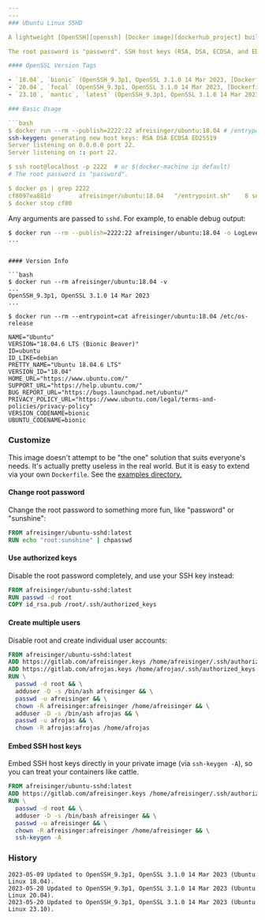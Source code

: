 ```yaml
---
---
### Ubuntu Linux SSHD

A lightweight [OpenSSH][openssh] [Docker image][dockerhub_project] built atop [Ubuntu Linux][ubuntu_linux]. Available on [GitHub][github_project].

The root password is "password". SSH host keys (RSA, DSA, ECDSA, and ED25519) are auto-generated when the container is started, unless already present.

#### OpenSSL Version Tags

- `18.04`, `bionic` (OpenSSH_9.3p1, OpenSSL 3.1.0 14 Mar 2023, [Dockerfile](https://github.com/afreisinger/ubuntu-sshd/tree/master/versions/18.04/Dockerfile))
- `20.04`, `focal` (OpenSSH_9.3p1, OpenSSL 3.1.0 14 Mar 2023, [Dockerfile](https://github.com/afreisinger/ubuntu-sshd/tree/master/versions/20.04/Dockerfile))
- `23.10`, `mantic`, `latest` (OpenSSH_9.3p1, OpenSSL 3.1.0 14 Mar 2023, [Dockerfile](https://github.com/afreisinger/ubuntu-sshd/tree/master/versions/23.10/Dockerfile))

### Basic Usage

```bash
$ docker run --rm --publish=2222:22 afreisinger/ubuntu:18.04 # /entrypoint.sh
ssh-keygen: generating new host keys: RSA DSA ECDSA ED25519
Server listening on 0.0.0.0 port 22.
Server listening on :: port 22.

$ ssh root@localhost -p 2222  # or $(docker-machine ip default)
# The root password is "password".

$ docker ps | grep 2222
cf8097ea881d        afreisinger/ubuntu:18.04   "/entrypoint.sh"    8 seconds ago       Up 4 seconds        0.0.0.0:2222->22/tcp   stoic_ptolemy
$ docker stop cf80
```

Any arguments are passed to `sshd`. For example, to enable debug output:

```bash
$ docker run --rm --publish=2222:22 afreisinger/ubuntu:18.04 -o LogLevel=DEBUG
...
```

```

#### Version Info

```bash
$ docker run --rm afreisinger/ubuntu:18.04 -v
...
OpenSSH_9.3p1, OpenSSL 3.1.0 14 Mar 2023
...

$ docker run --rm --entrypoint=cat afreisinger/ubuntu:18.04 /etc/os-release

NAME="Ubuntu"
VERSION="18.04.6 LTS (Bionic Beaver)"
ID=ubuntu
ID_LIKE=debian
PRETTY_NAME="Ubuntu 18.04.6 LTS"
VERSION_ID="18.04"
HOME_URL="https://www.ubuntu.com/"
SUPPORT_URL="https://help.ubuntu.com/"
BUG_REPORT_URL="https://bugs.launchpad.net/ubuntu/"
PRIVACY_POLICY_URL="https://www.ubuntu.com/legal/terms-and-policies/privacy-policy"
VERSION_CODENAME=bionic
UBUNTU_CODENAME=bionic
```

### Customize

This image doesn't attempt to be "the one" solution that suits everyone's needs. It's actually pretty useless in the real world. But it is easy to extend via your own `Dockerfile`. See the [examples directory.][examples]

#### Change root password

Change the root password to something more fun, like "password" or "sunshine":

```dockerfile
FROM afreisinger/ubuntu-sshd:latest
RUN echo "root:sunshine" | chpasswd
```

#### Use authorized keys

Disable the root password completely, and use your SSH key instead:

```dockerfile
FROM afreisinger/ubuntu-sshd:latest
RUN passwd -d root
COPY id_rsa.pub /root/.ssh/authorized_keys
```

#### Create multiple users

Disable root and create individual user accounts:

```dockerfile
FROM afreisinger/ubuntu-sshd:latest
ADD https://gitlab.com/afreisinger.keys /home/afreisinger/.ssh/authorized_keys
ADD https://gitlab.com/afrojas.keys /home/afrojas/.ssh/authorized_keys
RUN \
  passwd -d root && \
  adduser -D -s /bin/ash afreisinger && \
  passwd -u afreisinger && \
  chown -R afreisinger:afreisinger /home/afreisinger && \
  adduser -D -s /bin/ash afrojas && \
  passwd -u afrojas && \
  chown -R afrojas:afrojas /home/afrojas
```

#### Embed SSH host keys

Embed SSH host keys directly in your private image (via `ssh-keygen -A`), so you can treat your containers like cattle.

```dockerfile
FROM afreisinger/ubuntu-sshd:latest
ADD https://gitlab.com/afreisinger.keys /home/afreisinger/.ssh/authorized_keys
RUN \
  passwd -d root && \
  adduser -D -s /bin/bash afreisinger && \
  passwd -u afreisinger && \
  chown -R afreisinger:afreisinger /home/afreisinger && \
  ssh-keygen -A
```

### History

    2023-05-09 Updated to OpenSSH_9.3p1, OpenSSL 3.1.0 14 Mar 2023 (Ubuntu Linux 18.04).
    2023-05-20 Updated to OpenSSH_9.3p1, OpenSSL 3.1.0 14 Mar 2023 (Ubuntu Linux 20.04).
    2023-05-20 Updated to OpenSSH_9.3p1, OpenSSL 3.1.0 14 Mar 2023 (Ubuntu Linux 23.10).
  

[alpine_kubernetes]:  https://hub.docker.com/r/janeczku/alpine-kubernetes/
[ubuntu_linux]:       https://hub.docker.com/_/ubuntu/
[dockerhub_project]:  https://hub.docker.com/r/afreisinger/ubuntu-sshd/
[examples]:           https://github.com/afreisinger/ubuntu-sshd/tree/master/examples/
[github_project]:     https://github.com/afreisinger/ubuntu-sshd/
[openssh]:            http://www.openssh.com